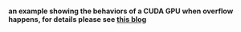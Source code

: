 #### an example showing the behaviors of a CUDA GPU when overflow happens, for details please see [this blog]()
